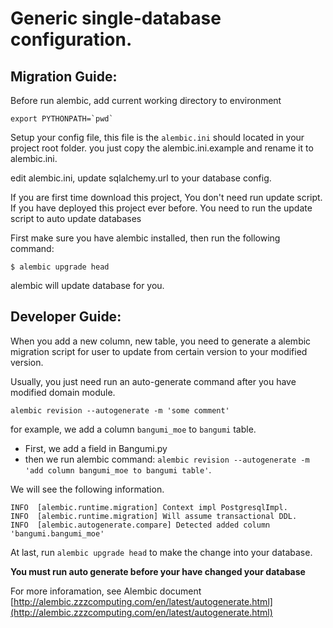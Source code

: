 # Generic single-database configuration.

## Migration Guide:

Before run alembic, add current working directory to environment

```
export PYTHONPATH=`pwd`
```

Setup your config file, this file is the `alembic.ini` should located in your project root folder. you just copy the alembic.ini.example and rename it to alembic.ini.

edit alembic.ini, update sqlalchemy.url to your database config.

If you are first time download this project, You don't need run update script. If you have deployed this project ever before. You need to run the update script to auto update databases

First make sure you have alembic installed, then run the following command:

```
$ alembic upgrade head
```

alembic will update database for you.


## Developer Guide:
When you add a new column, new table, you need to generate a alembic migration script for user to update from certain version to your modified version.

Usually, you just need run an auto-generate command after you have modified domain module.

```
alembic revision --autogenerate -m 'some comment'
```

for example, we add a column `bangumi_moe` to `bangumi` table.

- First, we add a field in Bangumi.py
- then we run alembic command: `alembic revision --autogenerate -m 'add column bangumi_moe to bangumi table'`.

We will see the following information.
 
```
INFO  [alembic.runtime.migration] Context impl PostgresqlImpl.
INFO  [alembic.runtime.migration] Will assume transactional DDL.
INFO  [alembic.autogenerate.compare] Detected added column 'bangumi.bangumi_moe'
```

At last, run `alembic upgrade head` to make the change into your database.

**You must run auto generate before your have changed your database**

For more inforamation, see Alembic document [http://alembic.zzzcomputing.com/en/latest/autogenerate.html](http://alembic.zzzcomputing.com/en/latest/autogenerate.html)